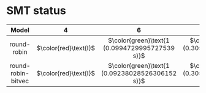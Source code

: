# SMT status
| $\text{Model}$ | $4$ | $6$ | $8$ | $10$ | $12$ | $14$ | $16$ | $18$ | $20$ |
|:-:| :---:|:---:|:---:|:---:|:---:|:---:|:---:|:---:|:---:|
$\text{round-robin}$ | $\color{red}\text{I}$ | $\color{green}\text{1 (0.0994729995727539 s)}$ | $\color{green}\text{1 (0.30561375617980957 s)}$ | $\color{green}\text{1 (0.9865596294403076 s)}$ | $\color{green}\text{1 (2.1844005584716797 s)}$ | $\color{green}\text{1 (20.159233808517456 s)}$ | $\color{green}\text{1 (150.6662335395813 s)}$ | $-$ | $-$ | 
$\text{round-robin-bitvec}$ | $\color{red}\text{I}$ | $\color{green}\text{1 (0.09238028526306152 s)}$ | $\color{green}\text{1 (0.30577516555786133 s)}$ | $\color{green}\text{1 (0.8443813323974609 s)}$ | $\color{green}\text{1 (5.315750360488892 s)}$ | $\color{green}\text{1 (14.635933637619019 s)}$ | $-$ | $-$ | $-$ | 
